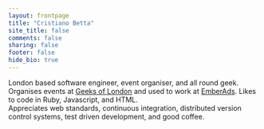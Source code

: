 ```yaml
---
layout: frontpage
title: "Cristiano Betta"
site_title: false
comments: false
sharing: false
footer: false
hide_bio: true
---
```


London based software engineer, event organiser, and all round geek. Organises events at [Geeks of London](http://geeksoflondon.com) and used to work at [EmberAds](http://emberads.com). Likes to code in Ruby, Javascript, and HTML.
<br/>
Appreciates web standards, continuous integration, distributed version control systems,
test driven development, and good coffee.